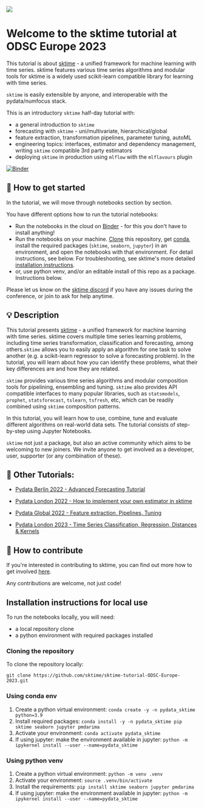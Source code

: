 ![](images/team.jpg)

Welcome to the sktime tutorial at ODSC Europe 2023
==================================================

This tutorial is about [sktime] - a unified framework for machine learning with time series. sktime features various time series algorithms and modular tools for sktime is a widely used scikit-learn compatible library for learning with time series.

`sktime` is easily extensible by anyone, and interoperable with the pydata/numfocus stack.

This is an introductory `sktime` half-day tutorial with:

* a general introduction to `sktime`
* forecasting with `sktime` - uni/multivariate, hierarchical/global
* feature extraction, transformation pipelines, parameter tuning, autoML
* engineering topics: interfaces, estimator and dependency management, writing `sktime` compatible 3rd party estimators
* deploying `sktime` in production using `mlflow` with the `mlflavours` plugin

[sktime]: https://sktime.net

[![Binder](https://mybinder.org/badge_logo.svg)](https://mybinder.org/v2/gh/sktime/sktime-tutorial-pydata-london-2022/main)

## :rocket: How to get started

In the tutorial, we will move through notebooks section by section.

You have different options how to run the tutorial notebooks:

* Run the notebooks in the cloud on [Binder] - for this you don't have to install anything!
* Run the notebooks on your machine. [Clone] this repository, get [conda], install the required packages (`sktime`, `seaborn`, `jupyter`) in an environment, and open the notebooks with that environment. For detail instructions, see below. For troubleshooting, see sktime's more detailed [installation instructions].
* or, use python venv, and/or an editable install of this repo as a package. Instructions below.

[Binder]: https://mybinder.org/v2/gh/sktime/sktime-tutorial-pydata-global-2022/main?filepath=notebooks
[clone]: https://help.github.com/en/github/creating-cloning-and-archiving-repositories/cloning-a-repository
[conda]: https://docs.conda.io/en/latest/
[installation instructions]: https://www.sktime.net/en/latest/installation.html

Please let us know on the [sktime discord](https://discord.com/invite/54ACzaFsn7) if you have any issues during the conference, or join to ask for help anytime.

## :bulb: Description

This tutorial presents [sktime] - a unified framework for machine learning with time series. sktime covers multiple time series learning problems, including time series transformation, classification and forecasting, among others.`sktime` allows you to easily apply an algorithm for one task to solve another (e.g. a scikit-learn regressor to solve a forecasting problem). In the tutorial, you will learn about how you can identify these problems, what their key differences are and how they are related.

`sktime` provides various time series algorithms and modular composition tools for pipelining, ensembling and tuning.
`sktime` also provides API compatible interfaces to many popular libraries, such as `statsmodels`, `prophet`, `statsforecast`, `tslearn`, `tsfresh`, etc,
which can be readily combined using `sktime` composition patterns.

In this tutorial, you will learn how to use, combine, tune and evaluate different algorithms on real-world data sets.
The tutorial consists of step-by-step using Jupyter Notebooks.

`sktime` not just a package, but also an active community which aims to be welcoming to new joiners.
We invite anyone to get involved as a developer, user, supporter (or any combination of these).

## :movie_camera: Other Tutorials:

- [Pydata Berlin 2022 - Advanced Forecasting Tutorial](https://www.youtube.com/watch?v=4Rf9euAhjNc)

- [Pydata London 2022 - How to implement your own estimator in sktime](https://www.youtube.com/watch?v=S_3ewcvs_pg)

- [Pydata Global 2022 - Feature extraction, Pipelines, Tuning](https://github.com/sktime/sktime-tutorial-pydata-global-2022)

- [Pydata London 2023 - Time Series Classification, Regression, Distances & Kernels](https://github.com/sktime/sktime-tutorial-pydata-london-2023)

## :wave: How to contribute

If you're interested in contributing to sktime, you can find out more how to get involved [here](https://www.sktime.net/en/latest/get_involved.html).

Any contributions are welcome, not just code!

## Installation instructions for local use

To run the notebooks locally, you will need:

* a local repository clone
* a python environment with required packages installed

### Cloning the repository

To clone the repository locally:

`git clone https://github.com/sktime/sktime-tutorial-ODSC-Europe-2023.git`

### Using conda env

1. Create a python virtual environment:
`conda create -y -n pydata_sktime python=3.9`
2. Install required packages:
`conda install -y -n pydata_sktime pip sktime seaborn jupyter pmdarima`
3. Activate your environment:
`conda activate pydata_sktime`
4. If using jupyter: make the environment available in jupyter:
`python -m ipykernel install --user --name=pydata_sktime`

### Using python venv

1. Create a python virtual environment:
`python -m venv .venv`
2. Activate your environment:
`source .venv/bin/activate`
3. Install the requirements:
`pip install sktime seaborn jupyter pmdarima`
4. If using jupyter: make the environment available in jupyter:
`python -m ipykernel install --user --name=pydata_sktime`
